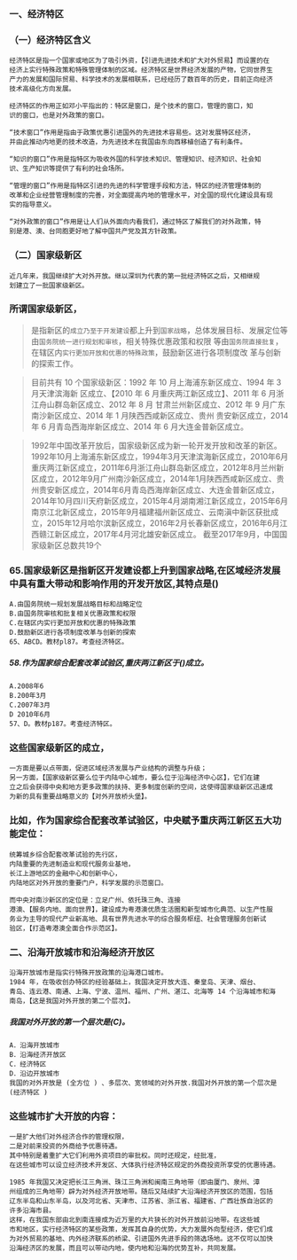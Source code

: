 ### 一、经济特区
### （一）经济特区含义
    经济特区是指一个国家或地区为了吸引外资，【引进先进技术和扩大对外贸易】而设置的在
    经济上实行特殊政策和特殊管理体制的区域。经济特区是世界经济发展的产物，它同世界生
    产力的发展和国际贸易、科学技术的发展相联系，已经经历了数百年的历史，目前正向经济
    技术高级化方向发展。

    经济特区的作用正如邓小平指出的：特区是窗口，是个技术的窗口，管理的窗口，知
    识的窗口，也是对外政策的窗口。

    “技术窗口”作用是指由于政策优惠引进国外的先进技术容易些。这对发展特区经济，
    并由此推动内地更的技术改造，为先进技术在我国由东向西移植创造了有利条件。

    “知识的窗口”作用是指特区为吸收外国的科学技术知识、管理知识、经济知识、社会知
    识、生产知识等提供了有利的社会场所。

    “管理的窗口”作用是指特区引进的先进的科学管理手段和方法，特区的经济管理体制的
    改革和企业经营管理制度的完善，对全面提高内地的管理水平，对全国的现代化建设具有现
    实的指导意义。

    “对外政策的窗口”作用是让人们从外面向内看我们，通过特区了解我们的对外政策，特
    别是港、澳、台同胞更好地了解中国共产党及其方针政策。

### （二）国家级新区
    近几年来，我国继续扩大对外开放。继以深圳为代表的第一批经济特区之后，又相继规
    划建立了一批国家级新区。
    
### 所谓国家级新区，
>   是指新区的`成立乃至于开发建设`都上升到`国家战略`，总体发展目标、发展定位等由`国务院统一进行规划和审核`，相关特殊优惠政策和权限
    等由`国务院直接批复`，在辖区内`实行更加开放和优惠的特殊政策`，鼓励新区进行各项制度改
    革与创新的探索工作。

>   目前共有 10 个国家级新区：1992 年 10 月上海浦东新区成立、1994 年 3 月天津滨海新
    区成立、【2010 年 6 月重庆两江新区成立】、2011 年 6 月浙江舟山群岛新区成立、2012 年 8 月
    甘肃兰州新区成立、2012 年 9 月广东南沙新区成立、2014 年 1 月陕西西咸新区成立、贵州
    贵安新区成立，2014 年 6 月青岛西海岸新区成立、2014 年 6 月大连金普新区成立。
    
>   1992年中国改革开放后，国家级新区成为新一轮开发开放和改革的新区。1992年10月上海浦东新区成立，1994年3月天津滨海新区成立，2010年6月重庆两江新区成立，2011年6月浙江舟山群岛新区成立，2012年8月兰州新区成立，2012年9月广州南沙新区成立，2014年1月陕西西咸新区成立、贵州贵安新区成立，2014年6月青岛西海岸新区成立、大连金普新区成立，2014年10月四川天府新区成立，2015年4月湖南湘江新区成立，2015年6月南京江北新区成立，2015年9月福建福州新区成立、云南滇中新区获批成立，2015年12月哈尔滨新区成立，2016年2月长春新区成立，2016年6月江西赣江新区成立，2017年4月河北雄安新区成立。
    截至2017年9月，中国国家级新区总数共19个    

### 65.国家级新区是指新区开发建设都上升到国家战略,在区域经济发展中具有重大带动和影响作用的开发开放区,其特点是()
    A.由国务院统一规划发展战略目标和战略定位
    B.由国务院审核和批复相关优惠政策和权限
    C.在辖区内实行更加开放和优惠的特殊政策
    D.鼓励新区进行各项制度改革与创新的探索
    65、ABCD。教材pl87。考查经济特区。

##### 58.作为国家综合配套改革试验区,重庆两江新区于()成立。
    A.2008年6
    B.200年3月
    C.2007年3月
    D 2010年6月
    57、D。教材p187。考查经济特区。    

### 这些国家级新区的成立，
    一方面是要以点带面，促进区域经济发展与产业结构的调整与升级；
    另一方面，【国家级新区要么位于内陆中心城市，要么位于沿海经济中心区】，它们在建
    立之后会获得中央和地方更多政策的扶持、更多制度创新的空间，这使得国家级新区迅速成
    为新的具有重要战略意义的【对外开放桥头堡】。

### 比如，作为国家综合配套改革试验区，中央赋予重庆两江新区五大功能定位：
    统筹城乡综合配套改革试验的先行区，
    内陆重要的先进制造业和现代服务业基地，
    长江上游地区的金融中心和创新中心，
    内陆地区对外开放的重要门户，科学发展的示范窗口。

    而中央对南沙新区的定位是：立足广州、依托珠三角、连接
    港澳、【服务内地、面向世界】，建设成为粤港澳优质生活圈和新型城市化典范、以生产性服
    务业为主导的现代产业新高地、具有世界先进水平的综合服务枢纽、社会管理服务创新试
    验区，【打造粤港澳全面合作示范区】。

### 二、沿海开放城市和沿海经济开放区
    沿海开放城市是指实行特殊开放政策的沿海港口城市。
    1984 年，在吸收创办特区的经验基础上，我国决定开放大连、秦皇岛、天津、烟台、
    青岛、连云港、南通、上海、宁波、温州、福州、广州、湛江、北海等 14 个沿海城市和海
    南岛，【这是我国对外开放的第二个层次】。

##### 我国对外开放的第一个层次是(C)。
    A．沿海开放城市
    B．沿海经济开放区
    C．经济特区
    D．沿边开放城市
    我国的对外开放是 (全方位 ) 、多层次、宽领域的对外开放.我国对外开放的第一个层次是 (经济特区 )
       

### 这些城市扩大开放的内容：
    一是扩大他们对外经济合作的管理权限，
    二是对前来投资的外商给予优惠待遇。
    其中特别是着重扩大它们利用外资项目的审批权。同时还规定，经批准，
    在这些城市可以设立经济技术开发区、大体执行经济特区规定的外商投资所享受的优惠待遇。

    1985 年我国又决定把长江三角洲、珠江三角洲和闽南三角地带（即由厦门、泉州、漳
    州组成的三角地带）辟为对外经济开放地带。随后又陆续扩大沿海经济开放区的范围，包括
    辽东半岛和山东半岛，以及河北省、天津市、江苏省、浙江省、福建省、广西壮族自治区的
    许多沿海市县。
    这样，在我国东部由北到南连接成为近万里的大片狭长的对外开放前沿地带。在这些城
    市和地区，实行经济特区的某些政策，发挥其自身的优势，大力发展外向型经济，使它们成
    为对外贸易的基地、内外经济联系的桥梁、引进国外先进手段的筛选场地。这不仅可以加快
    沿海经济区的发展，而且可以带动内地，使内地和沿海的优势互补，共同发展。
